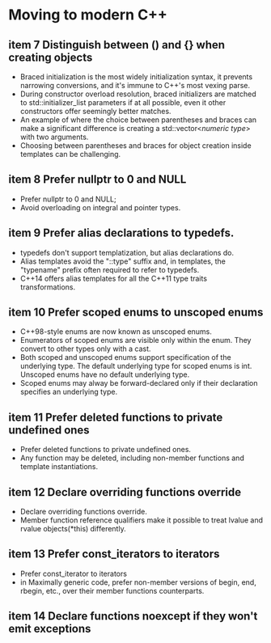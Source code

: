# Moving to modern C++

## item 7 Distinguish between () and {} when creating objects

- Braced initialization is the most widely initialization syntax, it prevents narrowing conversions, and it's immune to C++'s most vexing parse.
- During constructor overload resolution, braced initializers are matched to std::initializer_list parameters if at all possible, even it other constructors offer seemingly better matches.
- An example of where the choice between parentheses and braces can make a significant difference is creating a std::vector<*numeric type*> with two arguments.
- Choosing between parentheses and braces for object creation inside templates can be challenging.

## item 8 Prefer nullptr to 0 and NULL

- Prefer nullptr to 0 and NULL;
- Avoid overloading on integral and pointer types.

## item 9 Prefer alias declarations to typedefs.

- typedefs don't support templatization, but alias declarations do.
- Alias templates avoid the "::type" suffix and, in templates, the "typename" prefix often required to refer to typedefs.
- C++14 offers alias templates for all the C++11 type traits transformations.

## item 10 Prefer scoped enums to unscoped enums

- C++98-style enums are now known as unscoped enums.
- Enumerators of scoped enums are visible only within the enum. They convert to other types only with a cast.
- Both scoped and unscoped enums support specification of the underlying type. The default underlying type for scoped enums is int. Unscoped enums have no default underlying type.
- Scoped enums may alway be forward-declared only if their declaration specifies an underlying type.

## item 11 Prefer deleted functions to private undefined ones

- Prefer deleted functions to private undefined ones.
- Any function may be deleted, including non-member functions and template instantiations.

## item 12 Declare overriding functions override

- Declare overriding functions override.
- Member function reference qualifiers make it possible to treat lvalue and rvalue objects(*this) differently.

## item 13 Prefer const_iterators to iterators

- Prefer const_iterator to iterators
- in Maximally generic code, prefer non-member versions of begin, end, rbegin, etc., over their member functions counterparts.

## item 14 Declare functions noexcept if they won't emit exceptions
